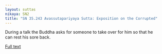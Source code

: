 ```yaml
---
layout: suttas
nikaya: SN2
title: "SN 35.243 Avassutapariyaya Sutta: Exposition on the Corrupted"
---
```


During a talk the Buddha asks for someone to take over for him so that he can rest his sore back.

[Full text](https://tipitaka.fandom.com/wiki/SN4-V2-Ch1-Samyutta35#243._Exposition_on_the_Corrupted_.28Avassutapariyaya.29)
